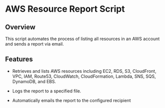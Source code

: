 # AWS Resource Report Script

## Overview

This script automates the process of listing all resources in an AWS account and sends a report via email.

## Features

- Retrieves and lists AWS resources including EC2, RDS, S3, CloudFront, VPC, IAM, Route53, CloudWatch, CloudFormation, Lambda, SNS, SQS, DynamoDB, and EBS.

- Logs the report to a specified file.

- Automatically emails the report to the configured recipient
